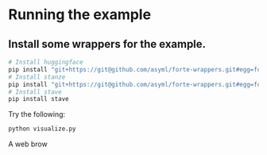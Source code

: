 # Running the example

## Install some wrappers for the example.

```bash
# Install huggingface
pip install "git+https://git@github.com/asyml/forte-wrappers.git#egg=forte.huggingface&subdirectory=src/huggingface"
# Install stanze
pip install "git+https://git@github.com/asyml/forte-wrappers.git#egg=forte.stanza&subdirectory=src/stanza"
# Install stave
pip install stave
```

Try the following:

```bash 
python visualize.py
```

A web brow